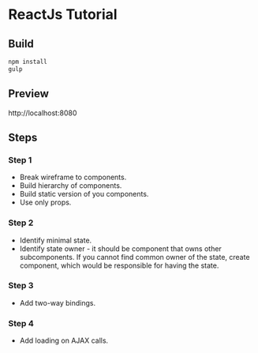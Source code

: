 # ReactJs Tutorial

## Build
```bash
npm install
gulp
```

## Preview
http://localhost:8080

## Steps
### Step 1
* Break wireframe to components.
* Build hierarchy of components.
* Build static version of you components.
* Use only props.

### Step 2
* Identify minimal state.
* Identify state owner - it should be component that owns other subcomponents.  If you cannot find common owner of the state, create component, which would be responsible for having the state.

### Step 3
* Add two-way bindings.

### Step 4
* Add loading on AJAX calls.